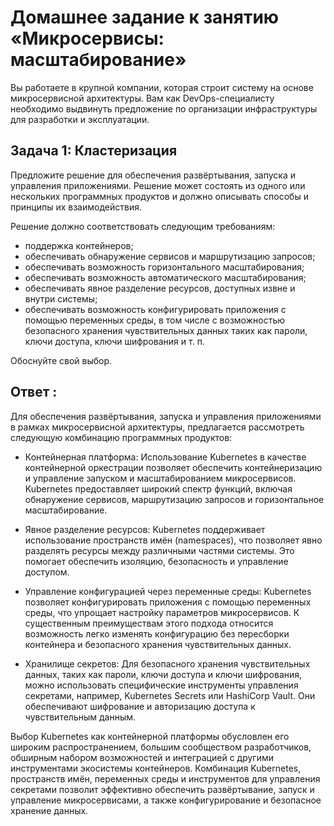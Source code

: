 
# Домашнее задание к занятию «Микросервисы: масштабирование»

Вы работаете в крупной компании, которая строит систему на основе микросервисной архитектуры.
Вам как DevOps-специалисту необходимо выдвинуть предложение по организации инфраструктуры для разработки и эксплуатации.

## Задача 1: Кластеризация

Предложите решение для обеспечения развёртывания, запуска и управления приложениями.
Решение может состоять из одного или нескольких программных продуктов и должно описывать способы и принципы их взаимодействия.

Решение должно соответствовать следующим требованиям:
- поддержка контейнеров;
- обеспечивать обнаружение сервисов и маршрутизацию запросов;
- обеспечивать возможность горизонтального масштабирования;
- обеспечивать возможность автоматического масштабирования;
- обеспечивать явное разделение ресурсов, доступных извне и внутри системы;
- обеспечивать возможность конфигурировать приложения с помощью переменных среды, в том числе с возможностью безопасного хранения чувствительных данных таких как пароли, ключи доступа, ключи шифрования и т. п.

Обоснуйте свой выбор.

## Ответ :

Для обеспечения развёртывания, запуска и управления приложениями в рамках микросервисной архитектуры, предлагается рассмотреть следующую комбинацию программных продуктов:

- Контейнерная платформа: Использование Kubernetes в качестве контейнерной оркестрации позволяет обеспечить контейнеризацию и управление запуском и масштабированием микросервисов. Kubernetes предоставляет широкий спектр функций, включая обнаружение сервисов, маршрутизацию запросов и горизонтальное масштабирование.

- Явное разделение ресурсов: Kubernetes поддерживает использование пространств имён (namespaces), что позволяет явно разделять ресурсы между различными частями системы. Это помогает обеспечить изоляцию, безопасность и управление доступом.

- Управление конфигурацией через переменные среды: Kubernetes позволяет конфигурировать приложения с помощью переменных среды, что упрощает настройку параметров микросервисов. К существенным преимуществам этого подхода относится возможность легко изменять конфигурацию без пересборки контейнера и безопасного хранения чувствительных данных.

- Хранилище секретов: Для безопасного хранения чувствительных данных, таких как пароли, ключи доступа и ключи шифрования, можно использовать специфические инструменты управления секретами, например, Kubernetes Secrets или HashiCorp Vault. Они обеспечивают шифрование и авторизацию доступа к чувствительным данным.

Выбор Kubernetes как контейнерной платформы обусловлен его широким распространением, большим сообществом разработчиков, обширным набором возможностей и интеграцией с другими инструментами экосистемы контейнеров. Комбинация Kubernetes, пространств имён, переменных среды и инструментов для управления секретами позволит эффективно обеспечить развёртывание, запуск и управление микросервисами, а также конфигурирование и безопасное хранение данных.